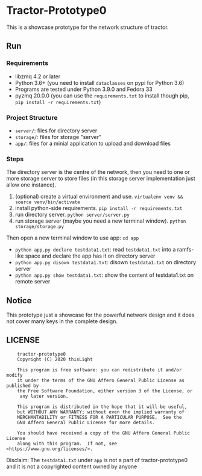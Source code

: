 # Tractor-Prototype0
This is a showcase prototype for the network structure of tractor.

## Run
### Requirements
- libzmq 4.2 or later
- Python 3.6+ (you need to install `dataclasses` on pypi for Python 3.6)
- Programs are tested under Python 3.9.0 and Fedora 33
- pyzmq 20.0.0 (you can use the `requirements.txt` to install though pip, `pip install -r requirements.txt`)

### Project Structure
- `server/`: files for directory server
- `storage/`: files for storage "server"
- `app/`: files for a minial application to upload and download files

### Steps
The directory server is the centre of the network, then you need to one or more storage server to store files (in this storage server implementation just allow one instance).

1. (optional) create a virtual environment and use. `virtualenv venv && source venv/bin/activate`
2. install python-side requirements. `pip install -r requirements.txt`
3. run directory server. `python server/server.py`
4. run storage server (maybe you need a new terminal window). `python storage/storage.py`

Then open a new terminal window to use app: `cd app`
- `python app.py declare testdata1.txt`: read `testdata1.txt` into a ramfs-like space and declare the app has it on directory server
- `python app.py disown testdata1.txt`: disown `testdata1.txt` on directory server
- `python app.py show testdata1.txt`: show the content of testdata1.txt on remote server

## Notice
This prototype just a showcase for the powerful network design and it does not cover many keys in the complete design.

## LICENSE
````
    tractor-prototype0
    Copyright (C) 2020 thisLight

    This program is free software: you can redistribute it and/or modify
    it under the terms of the GNU Affero General Public License as published by
    the Free Software Foundation, either version 3 of the License, or
     any later version.

    This program is distributed in the hope that it will be useful,
    but WITHOUT ANY WARRANTY; without even the implied warranty of
    MERCHANTABILITY or FITNESS FOR A PARTICULAR PURPOSE.  See the
    GNU Affero General Public License for more details.

    You should have received a copy of the GNU Affero General Public License
    along with this program.  If not, see <https://www.gnu.org/licenses/>.

````
Disclaim: The `testdata1.txt` under `app` is not a part of tractor-prototype0 and it is not a copyrighted content owned by anyone
